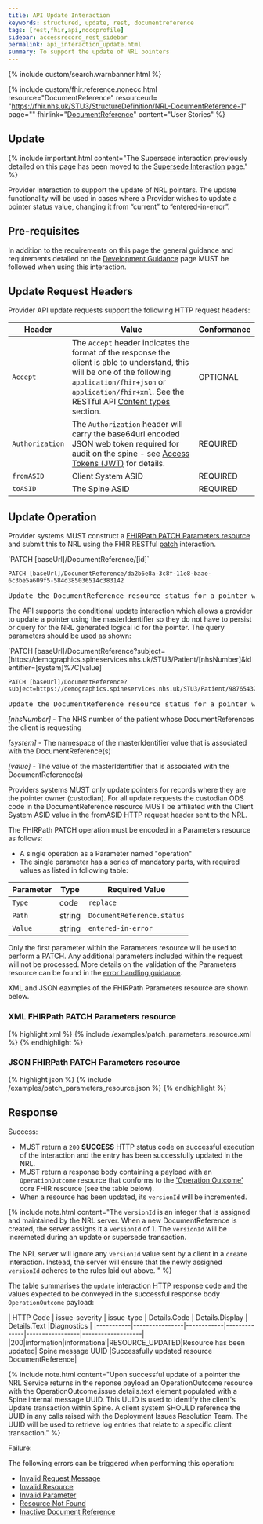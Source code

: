 ```yaml
---
title: API Update Interaction
keywords: structured, update, rest, documentreference
tags: [rest,fhir,api,noccprofile]
sidebar: accessrecord_rest_sidebar
permalink: api_interaction_update.html
summary: To support the update of NRL pointers
---
```


{% include custom/search.warnbanner.html %}

{% include custom/fhir.reference.nonecc.html resource="DocumentReference" resourceurl= "https://fhir.nhs.uk/STU3/StructureDefinition/NRL-DocumentReference-1" page="" fhirlink="[DocumentReference](https://www.hl7.org/fhir/STU3/documentreference.html)" content="User Stories" %}


## Update

{% include important.html content="The Supersede interaction previously detailed on this page has been moved to the [Supersede Interaction](api_interaction_supersede.html) page." %}

Provider interaction to support the update of NRL pointers. The update functionality will be used in cases where a Provider wishes to update a pointer status value, changing it from “current” to “entered-in-error”. 

## Pre-requisites

In addition to the requirements on this page the general guidance and requirements detailed on the [Development Guidance](explore.html#2-pre-requisites-for-nrl-api) page MUST be followed when using this interaction.

## Update Request Headers

Provider API update requests support the following HTTP request headers:

| Header               | Value |Conformance |
|----------------------|-------|-------|
| `Accept`      | The `Accept` header indicates the format of the response the client is able to understand, this will be one of the following <code class="highlighter-rouge">application/fhir+json</code> or <code class="highlighter-rouge">application/fhir+xml</code>. See the RESTful API [Content types](development_general_api_guidance.html#content-types) section. | OPTIONAL |
| `Authorization`      | The `Authorization` header will carry the base64url encoded JSON web token required for audit on the spine - see [Access Tokens (JWT)](integration_access_tokens_JWT.html) for details. | REQUIRED |
| `fromASID`           | Client System ASID | REQUIRED |
| `toASID`             | The Spine ASID | REQUIRED |


## Update Operation

Provider systems MUST construct a [FHIRPath PATCH Parameters resource](https://www.hl7.org/fhir/STU3/fhirpatch.html) and submit this to NRL using the FHIR RESTful [patch](https://www.hl7.org/fhir/STU3/http.html#patch) interaction.

<div markdown="span" class="alert alert-success" role="alert">
`PATCH [baseUrl]/DocumentReference/[id]`
</div>

<div class="language-http highlighter-rouge">
<pre class="highlight">
<code><span class="err">PATCH [baseUrl]/DocumentReference/da2b6e8a-3c8f-11e8-baae-6c3be5a609f5-584d385036514c383142
</span></code>
Update the DocumentReference resource status for a pointer with the logical id of 'da2b6e8a-3c8f-11e8-baae-6c3be5a609f5-584d385036514c383142'.</pre>
</div>

The API supports the conditional update interaction which allows a provider to update a pointer using the masterIdentifier so they do not have to persist or query for the NRL generated logical id for the pointer. The query parameters should be used as shown:

<div markdown="span" class="alert alert-success" role="alert">
`PATCH [baseUrl]/DocumentReference?subject=[https://demographics.spineservices.nhs.uk/STU3/Patient/[nhsNumber]&amp;identifier=[system]%7C[value]`
</div>

<div class="language-http highlighter-rouge">
<pre class="highlight">
<code><span class="err">PATCH [baseUrl]/DocumentReference?subject=https://demographics.spineservices.nhs.uk/STU3/Patient/9876543210&identifier=urn:ietf:rfc:3986%7Curn:oid:1.3.6.1.4.1.21367.2005.3.71
</span></code>
Update the DocumentReference resource status for a pointer with a subject and identifier.</pre>
</div>

*[nhsNumber]* - The NHS number of the patient whose DocumentReferences the client is requesting

*[system]* - The namespace of the masterIdentifier value that is associated with the DocumentReference(s)

*[value]* - The value of the masterIdentifier that is associated with the DocumentReference(s)

Providers systems MUST only update pointers for records where they are the pointer owner (custodian).
For all update requests the custodian ODS code in the DocumentReference resource MUST be affiliated with the Client System ASID value in the fromASID HTTP request header sent to the NRL.

The FHIRPath PATCH operation must be encoded in a Parameters resource as follows:
- A single operation as a Parameter named "operation"
- The single parameter has a series of mandatory parts, with required values as listed in  following table:

| Parameter | Type | Required Value |
|-------|-------|-------|
|`Type`|code|`replace`|
|`Path`|string|`DocumentReference.status`|
|`Value`|string|`entered-in-error`|

Only the first parameter within the Parameters resource will be used to perform a PATCH. Any additional parameters included within the request will not be processed. More details on the validation of the Parameters resource can be found in the [error handling guidance](development_general_api_guidance.html#invalid-resource).

XML and JSON eaxmples of the FHIRPath Parameters resource are shown below. 

### XML FHIRPath PATCH Parameters resource

<div class="github-sample-wrapper scroll-height-350">
{% highlight xml %}
{% include /examples/patch_parameters_resource.xml %}
{% endhighlight %}
</div>

### JSON FHIRPath PATCH Parameters resource

<div class="github-sample-wrapper scroll-height-350">
{% highlight json %}
{% include /examples/patch_parameters_resource.json %}
{% endhighlight %}
</div>

## Response

Success:

- MUST return a `200` **SUCCESS** HTTP status code on successful execution of the interaction and the entry has been successfully updated in the NRL.
- MUST return a response body containing a payload with an `OperationOutcome` resource that conforms to the ['Operation Outcome'](http://hl7.org/fhir/STU3/operationoutcome.html) core FHIR resource (see the table below).
- When a resource has been updated, its `versionId` will be incremented.

{% include note.html content="The `versionId` is an integer that is assigned and maintained by the NRL server. When a new DocumentReference is created, the server assigns it a `versionId` of 1. The `versionId` will be incremeted during an update or supersede transaction. <br/><br/> The NRL server will ignore any `versionId` value sent by a client in a `create` interaction. Instead, the server will ensure that the newly assigned `versionId` adheres to the rules laid out above.
" %}

The table summarises the `update` interaction HTTP response code and the values expected to be conveyed in the successful response body `OperationOutcome` payload:

| HTTP Code | issue-severity | issue-type | Details.Code | Details.Display | Details.Text |Diagnostics |
|-----------|----------------|------------|--------------|-----------------|-------------------|
|200|information|informational|RESOURCE_UPDATED|Resource has been updated| Spine message UUID |Successfully updated resource DocumentReference|

{% include note.html content="Upon successful update of a pointer the NRL Service returns in the reponse payload an OperationOutcome resource with the OperationOutcome.issue.details.text element populated with a Spine internal message UUID. This UUID is used to identify the client's Update transaction within Spine. A client system SHOULD reference the UUID in any calls raised with the Deployment Issues Resolution Team. The UUID will be used to retrieve log entries that relate to a specific client transaction." %}

Failure: 

The following errors can be triggered when performing this operation:

- [Invalid Request Message](development_general_api_guidance.html#invalid-request-message)
- [Invalid Resource](development_general_api_guidance.html#update-invalid-resource-errors)
- [Invalid Parameter](development_general_api_guidance.html#parameters)
- [Resource Not Found](development_general_api_guidance.html#resource-not-found)
- [Inactive Document Reference](development_general_api_guidance.html#inactive-documentreference)